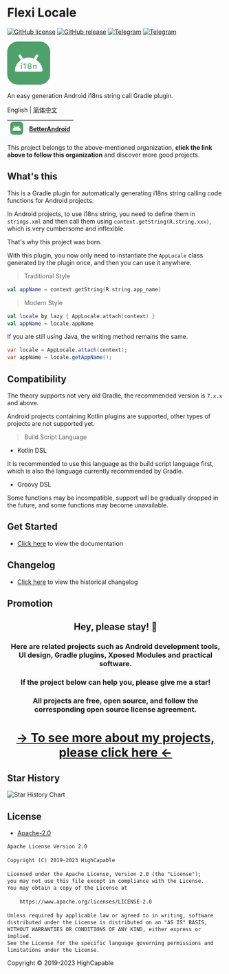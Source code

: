 # Flexi Locale

[![GitHub license](https://img.shields.io/github/license/BetterAndroid/FlexiLocale?color=blue)](https://github.com/BetterAndroid/FlexiLocale/blob/master/LICENSE)
[![GitHub release](https://img.shields.io/github/v/release/BetterAndroid/FlexiLocale?display_name=release&logo=github&color=green)](https://github.com/BetterAndroid/FlexiLocale/releases)
[![Telegram](https://img.shields.io/badge/discussion-Telegram-blue.svg?logo=telegram)](https://t.me/BetterAndroid)
[![Telegram](https://img.shields.io/badge/discussion%20dev-Telegram-blue.svg?logo=telegram)](https://t.me/HighCapable_Dev)

<img src="img-src/icon.png" width = "100" height = "100" alt="LOGO"/>

An easy generation Android i18ns string call Gradle plugin.

English | [简体中文](README-zh-CN.md)

| <img src="https://github.com/BetterAndroid/.github/blob/main/img-src/logo.png?raw=true" width = "30" height = "30" alt="LOGO"/> | [BetterAndroid](https://github.com/BetterAndroid) |
|---------------------------------------------------------------------------------------------------------------------------------|---------------------------------------------------|

This project belongs to the above-mentioned organization, **click the link above to follow this organization** and discover more good projects.

## What's this

This is a Gradle plugin for automatically generating i18ns string calling code functions for Android projects.

In Android projects, to use i18ns string, you need to define them in `strings.xml` and then call them using `context.getString(R.string.xxx)`, which
is very cumbersome and inflexible.

That's why this project was born.

With this plugin, you now only need to instantiate the `AppLocale` class generated by the plugin once, and then you can use it anywhere.

> Traditional Style

```kotlin
val appName = context.getString(R.string.app_name)
```

> Modern Style

```kotlin
val locale by lazy { AppLocale.attach(context) }
val appName = locale.appName
```

If you are still using Java, the writing method remains the same.

```java
var locale = AppLocale.attach(context);
var appName = locale.getAppName();
```

## Compatibility

The theory supports not very old Gradle, the recommended version is `7.x.x` and above.

Android projects containing Kotlin plugins are supported, other types of projects are not supported yet.

> Build Script Language

- Kotlin DSL

It is recommended to use this language as the build script language first, which is also the language currently recommended by Gradle.

- Groovy DSL

Some functions may be incompatible, support will be gradually dropped in the future, and some functions may become unavailable.

## Get Started

- [Click here](docs/guide.md) to view the documentation

## Changelog

- [Click here](docs/changelog.md) to view the historical changelog

## Promotion

<!--suppress HtmlDeprecatedAttribute -->
<div align="center">
     <h2>Hey, please stay! 👋</h2>
     <h3>Here are related projects such as Android development tools, UI design, Gradle plugins, Xposed Modules and practical software. </h3>
     <h3>If the project below can help you, please give me a star! </h3>
     <h3>All projects are free, open source, and follow the corresponding open source license agreement. </h3>
     <h1><a href="https://github.com/fankes/fankes/blob/main/project-promote/README.md">→ To see more about my projects, please click here ←</a></h1>
</div>

## Star History

![Star History Chart](https://api.star-history.com/svg?repos=BetterAndroid/FlexiLocale&type=Date)

## License

- [Apache-2.0](https://www.apache.org/licenses/LICENSE-2.0)

```
Apache License Version 2.0

Copyright (C) 2019-2023 HighCapable

Licensed under the Apache License, Version 2.0 (the "License");
you may not use this file except in compliance with the License.
You may obtain a copy of the License at

    https://www.apache.org/licenses/LICENSE-2.0

Unless required by applicable law or agreed to in writing, software
distributed under the License is distributed on an "AS IS" BASIS,
WITHOUT WARRANTIES OR CONDITIONS OF ANY KIND, either express or implied.
See the License for the specific language governing permissions and
limitations under the License.
```

Copyright © 2019-2023 HighCapable
